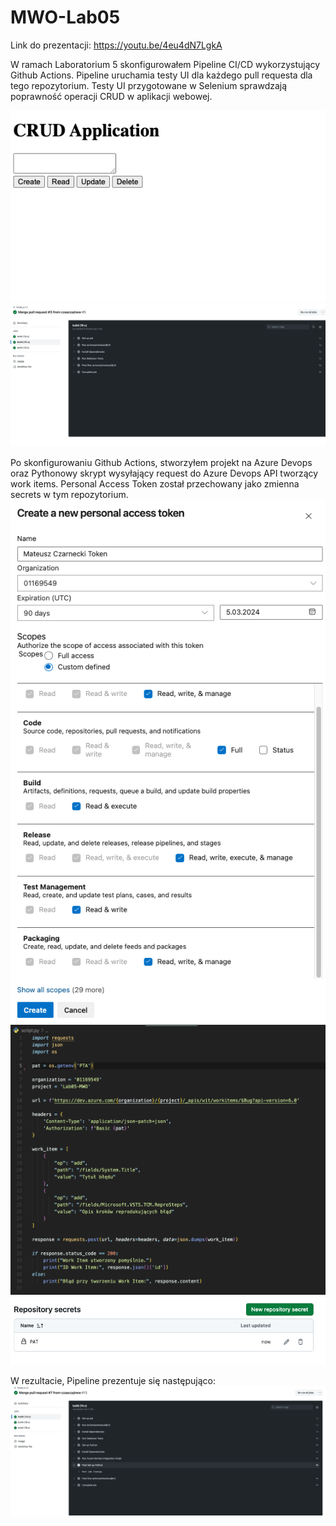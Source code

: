# MWO-Lab05

Link do prezentacji: https://youtu.be/4eu4dN7LgkA

W ramach Laboratorium 5 skonfigurowałem Pipeline CI/CD wykorzystujący Github Actions. Pipeline uruchamia testy UI dla każdego pull requesta dla tego repozytorium. Testy UI przygotowane w Selenium sprawdzają poprawność operacji CRUD w aplikacji webowej.

![alt text](https://raw.githubusercontent.com/czaacza/MWO-Lab05/master/img/crud.png)
![alt text](https://raw.githubusercontent.com/czaacza/MWO-Lab05/master/img/done.png)

Po skonfigurowaniu Github Actions, stworzyłem projekt na Azure Devops oraz Pythonowy skrypt wysyłający request do Azure Devops API tworzący work items. 
Personal Access Token został przechowany jako zmienna secrets w tym repozytorium.
![alt text](https://raw.githubusercontent.com/czaacza/MWO-Lab05/master/img/token-create.png)
![alt text](https://raw.githubusercontent.com/czaacza/MWO-Lab05/master/img/python.png)
![alt text](https://raw.githubusercontent.com/czaacza/MWO-Lab05/master/img/secrets.png)

W rezultacie, Pipeline prezentuje się następująco:
![alt text](https://raw.githubusercontent.com/czaacza/MWO-Lab05/master/img/cicd.png)


